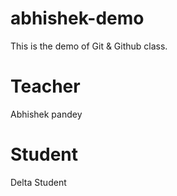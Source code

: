 # abhishek-demo
This is the demo of Git &amp; Github class.
# Teacher 
Abhishek pandey
# Student
Delta Student
